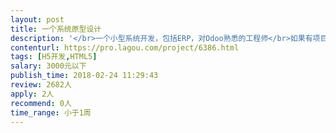 ```yaml
---                
layout: post       
title: 一个系统原型设计           
description: '</br>一个小型系统开发，包括ERP，对Odoo熟悉的工程师</br>如果有项目管理系统开发的经验最好</br>熟悉财务与之相关的一些经验</br>'     
contenturl: https://pro.lagou.com/project/6386.html      
tags: [H5开发,HTML5]            
salary: 3000元以下          
publish_time: 2018-02-24 11:29:43         
review: 2682人                   
apply: 2人                   
recommend: 0人                   
time_range: 小于1周              
---                 
```

